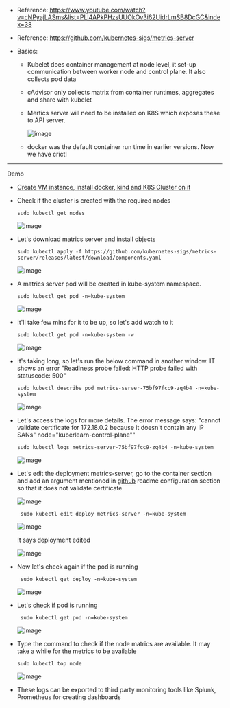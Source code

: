 - Reference: https://www.youtube.com/watch?v=cNPyajLASms&list=PLl4APkPHzsUUOkOv3i62UidrLmSB8DcGC&index=38
- Reference: https://github.com/kubernetes-sigs/metrics-server
 

- Basics:
  - Kubelet does container management at node level, it set-up communication between worker node and control plane. It also collects pod data
  - cAdvisor only collects matrix from container runtimes, aggregates and share with kubelet 
  - Mertics server will need to be installed on K8S which exposes these to API server. 

    ![image](https://github.com/user-attachments/assets/abfba7bc-40e9-40f3-a1a1-eca0734e42e2)

  - docker was the default container run time in earlier versions. Now we have crictl

 --------------------------------------------------
 Demo
 - [Create VM instance, install docker, kind and K8S Cluster on it](https://github.com/Ajit1279/GCP_Learning/blob/main/Docker_K8S/K8S/KindClusters.md)
 
 - Check if the cluster is created with the required nodes

       sudo kubectl get nodes

     ![image](https://github.com/user-attachments/assets/a080bb45-8463-4dd5-8501-08b044ea1cba)

 - Let's download matrics server and install objects

       sudo kubectl apply -f https://github.com/kubernetes-sigs/metrics-server/releases/latest/download/components.yaml

     ![image](https://github.com/user-attachments/assets/6d902bb2-37b7-4472-bfa9-bae614beaaad)

 - A matrics server pod will be created in kube-system namespace. 

       sudo kubectl get pod -n=kube-system 

     ![image](https://github.com/user-attachments/assets/c74610e8-9c4c-4184-8342-7e1cbc31ab22)

 - It'll take few mins for it to be up, so let's add watch to it

       sudo kubectl get pod -n=kube-system -w

      ![image](https://github.com/user-attachments/assets/5f70d05c-ba34-4457-8d82-8d49c98e9415)


 - It's taking long, so let's run the below command in another window. IT shows an error "Readiness probe failed: HTTP probe failed with statuscode: 500"

       sudo kubectl describe pod metrics-server-75bf97fcc9-zq4b4 -n=kube-system

     ![image](https://github.com/user-attachments/assets/18761082-f0ba-4084-8598-7aac156f322e)

 - Let's access the logs for more details. The error message says: "cannot validate certificate for 172.18.0.2 because it doesn't contain any IP SANs" node="kuberlearn-control-plane""

       sudo kubectl logs metrics-server-75bf97fcc9-zq4b4 -n=kube-system

     ![image](https://github.com/user-attachments/assets/205d8041-5a25-4b9a-a153-b25034dffe04)

 
 - Let's edit the deployment metrics-server, go to the container section and add an argument mentioned in [github](https://github.com/kubernetes-sigs/metrics-server) readme configuration section so that it does not validate certificate

     ![image](https://github.com/user-attachments/assets/e86c141e-6d9e-4d8b-9ec0-8fc7a0fe750e)


        sudo kubectl edit deploy metrics-server -n=kube-system

     ![image](https://github.com/user-attachments/assets/8fef1110-7c9d-49c9-a8f1-83cb62fd6947)

    It says deployment edited

     ![image](https://github.com/user-attachments/assets/c49c0230-5af3-4538-8c32-64d93745cd65)

 - Now let's check again if the pod is running

        sudo kubectl get deploy -n=kube-system

     ![image](https://github.com/user-attachments/assets/1e52fff1-3826-4fef-8756-52a6c2d78987)

 
 - Let's check if pod is running

        sudo kubectl get pod -n=kube-system

     ![image](https://github.com/user-attachments/assets/019f7a1e-87e9-477f-b467-7c98b6c34559)

 
 -  Type the command to check if the node matrics are available. It may take a while for the metrics to be available
 
        sudo kubectl top node

     ![image](https://github.com/user-attachments/assets/d63b3c87-8018-4e2b-8c69-905c53a00caf)

 - These logs can be exported to third party monitoring tools like Splunk, Prometheus for creating dashboards
